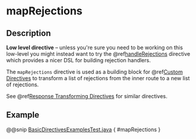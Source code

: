 <a id="maprejections-java"></a>
# mapRejections

## Description

**Low level directive** – unless you're sure you need to be working on this low-level you might instead
want to try the @ref[handleRejections](../execution-directives/handleRejections.md#handlerejections-java) directive which provides a nicer DSL for building rejection handlers.

The `mapRejections` directive is used as a building block for @ref[Custom Directives](../custom-directives.md#custom-directives-java) to transform a list
of rejections from the inner route to a new list of rejections.

See @ref[Response Transforming Directives](index.md#response-transforming-directives-java) for similar directives.

## Example

@@snip [BasicDirectivesExamplesTest.java](../../../../../../../test/java/docs/http/javadsl/server/directives/BasicDirectivesExamplesTest.java) { #mapRejections }